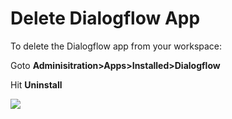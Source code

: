 # Delete Dialogflow App

To delete the Dialogflow app from your workspace:

Goto **Adminisitration>Apps>Installed>Dialogflow**

Hit **Uninstall**

![](../../../../../.gitbook/assets/2022-02-01\_16-57-48.png)
